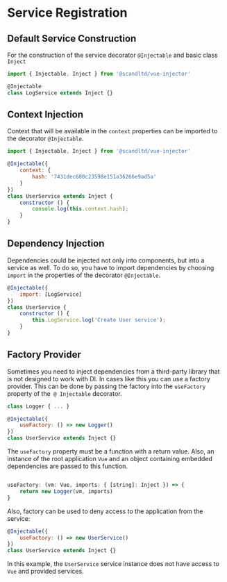 # Service Registration

## Default Service Construction

For the construction of the service decorator `@Injectable` and basic class `Inject`

``` js
import { Injectable, Inject } from '@scandltd/vue-injector'

@Injectable
class LogService extends Inject {}
```

## Context Injection

Context that will be available in the `context` properties can be imported to the decorator `@Injectable`.

``` js
import { Injectable, Inject } from '@scandltd/vue-injector'

@Injectable({
    context: {
        hash: '7431dec680c23598e151a36266e9ad5a'
    }
})
class UserService extends Inject {
    constructor () {
        console.log(this.context.hash);
    }
}
```

## Dependency Injection

Dependencies could be injected not only into components, but into a service as well. To do so, you have to import dependencies by choosing `import` in the properties of the decorator `@Injectable`.

``` js
@Injectable({
    import: [LogService]
})
class UserService {
    constructor () {
        this.LogService.log('Create User service');
    }
}
```

## Factory Provider

Sometimes you need to inject dependencies from a third-party library that is not designed to work with DI. In cases like this you can use a factory provider. This can be done by passing the factory into the `useFactory` property of the` @ Injectable` decorator.

``` js
class Logger { ... }

@Injectable({
    useFactory: () => new Logger()
})
class UserService extends Inject {}
```
The `useFactory` property must be a function with a return value. Also, an instance of the root application `Vue` and an object containing embedded dependencies are passed to this function.

``` js

useFactory: (vm: Vue, imports: { [string]: Inject }) => {
    return new Logger(vm, imports)
}
```

Also, factory can be used to deny access to the application from the service:

``` js
@Injectable({
    useFactory: () => new UserService()
})
class UserService extends Inject {}
```

In this example, the `UserService` service instance does not have access to` Vue` and provided services.
